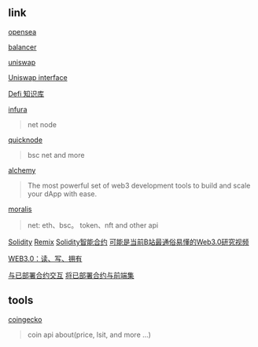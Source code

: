 ## link 
[opensea](https://opensea.io)

[balancer](https://balancer.fi)

[uniswap](https://uniswap.org)

[Uniswap interface](https://github.com/Uniswap/interface)

[Defi 知识库](https://tokeninsight-support.gitbook.io/ti_defi/)

[infura](https://infura.io/)
> net node

[quicknode](https://www.quicknode.com/endpoints/59884)
> bsc net and more

[alchemy](https://www.alchemy.com/)
> The most powerful set of web3 development tools to build and scale your dApp with ease.

[moralis](https://moralis.io/)
> net: eth、bsc。 token、nft and other api

[Solidity](https://docs.soliditylang.org)
[Remix](https://remix.ethereum.org)
[Solidity智能合约](https://juejin.cn/column/7101977482500259871)
[可能是当前B站最通俗易懂的Web3.0研究视频](https://www.bilibili.com/video/BV1GU4y1S7Gf?spm_id_from=333.1007.top_right_bar_window_history.content.click&vd_source=5a4af00eb813121ebe159b0bb09efe9e)

[WEB3.0：读、写、拥有](https://juejin.cn/column/7096292532237123615)

[与已部署合约交互](https://medium.com/alchemy-api/interacting-with-a-smart-contract-4a6bad3bc30)
[将已部署合约与前端集]()
## tools

[coingecko](https://www.coingecko.com/zh/api/documentation)
> coin api about(price, lsit, and more ...)
